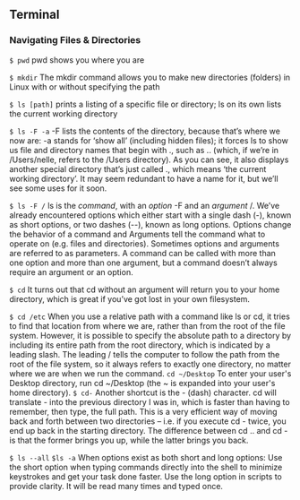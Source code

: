 ## Terminal

### Navigating Files & Directories

`$ pwd`
pwd shows you where you are

`$ mkdir`
The mkdir command allows you to make new directories (folders) in Linux with or without specifying the path

`$ ls [path]`
prints a listing of a specific file or directory; ls on its own lists the current working directory

`$ ls -F -a`
-F lists the contents of the directory, because that’s where we now are:
-a stands for ‘show all’ (including hidden files); it forces ls to show us file and directory names that begin with ., such as .. (which, if we’re in /Users/nelle, refers to the /Users directory). As you can see, it also displays another special directory that’s just called ., which means ‘the current working directory’. It may seem redundant to have a name for it, but we’ll see some uses for it soon.

`$ ls -F /`
ls is the *command*, with an *option* -F and an *argument* /. We’ve already encountered options which either start with a single dash (-), known as short options, or two dashes (--), known as long options. Options change the behavior of a command and Arguments tell the command what to operate on (e.g. files and directories). Sometimes options and arguments are referred to as parameters. A command can be called with more than one option and more than one argument, but a command doesn’t always require an argument or an option.

`$ cd`
It turns out that cd without an argument will return you to your home directory, which is great if you’ve got lost in your own filesystem.

`$ cd /etc`
When you use a relative path with a command like ls or cd, it tries to find that location from where we are, rather than from the root of the file system. However, it is possible to specify the absolute path to a directory by including its entire path from the root directory, which is indicated by a leading slash. The leading / tells the computer to follow the path from the root of the file system, so it always refers to exactly one directory, no matter where we are when we run the command.
`cd ~/Desktop`
To enter your user's Desktop directory, run cd ~/Desktop (the ~ is expanded into your user's home directory).
`$ cd-`
Another shortcut is the - (dash) character. cd will translate - into the previous directory I was in, which is faster than having to remember, then type, the full path. This is a very efficient way of moving back and forth between two directories – i.e. if you execute cd - twice, you end up back in the starting directory. The difference between cd .. and cd - is that the former brings you up, while the latter brings you back.

`$ ls --all` `$ls -a`
When options exist as both short and long options:
    Use the short option when typing commands directly into the shell to minimize keystrokes and get your task done faster.
    Use the long option in scripts to provide clarity. It will be read many times and typed once.